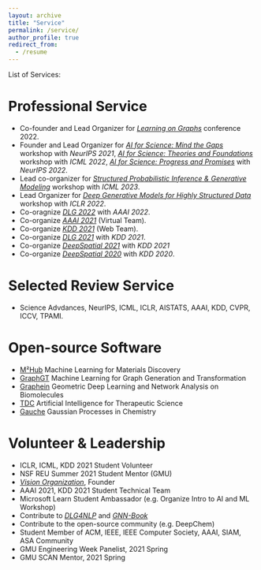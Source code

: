 ```yaml
---
layout: archive
title: "Service"
permalink: /service/
author_profile: true
redirect_from:
  - /resume
---
```


List of Services:

Professional Service
======
* Co-founder and Lead Organizer for [*Learning on Graphs*](https://logconference.github.io/) conference 2022.
* Founder and Lead Organizer for [*AI for Science: Mind the Gaps*](http://www.ai4science.net/neurips21/) workshop with *NeurIPS 2021*, [*AI for Science: Theories and Foundations*](http://www.ai4science.net/icml22/) workshop with *ICML 2022*, [*AI for Science: Progress and Promises*](https://ai4sciencecommunity.github.io/) with *NeurIPS 2022*.
* Lead co-organizer for [*Structured Probabilistic Inference & Generative Modeling*](https://spigmworkshop.github.io/) workshop with *ICML 2023*.
* Lead Organizer for [*Deep Generative Models for Highly Structured Data*](https://deep-gen-struct.github.io/) workshop with *ICLR 2022*.
* Co-oragnize [*DLG 2022*](https://deep-learning-graphs.bitbucket.io/dlg-aaai22/index.html) with *AAAI 2022*.
* Co-organize [*AAAI 2021*](https://aaai.org/Conferences/AAAI-21/) (Virtual Team).
* Co-organize [*KDD 2021*](https://kdd.org/kdd2021/) (Web Team).
* Co-organize [*DLG 2021*](https://deep-learning-graphs.bitbucket.io/dlg-kdd21/index.html) with *KDD 2021*.
* Co-organize [*DeepSpatial 2021*](http://cs.emory.edu/~lzhao41/venues/DeepSpatial2021/) with *KDD 2021*
* Co-organize [*DeepSpatial 2020*](http://mason.gmu.edu/~lzhao9/venues/DeepSpatial2020/) with *KDD 2020*.

Selected Review Service
======
* Science Advdances, NeurIPS, ICML, ICLR, AISTATS, AAAI, KDD, CVPR, ICCV, TPAMI. 

Open-source Software
======
* [M²Hub](https://github.com/yuanqidu/M2Hub) Machine Learning for Materials Discovery
* [GraphGT](https://graphgt.github.io/) Machine Learning for Graph Generation and Transformation
* [Graphein](https://github.com/a-r-j/graphein) Geometric Deep Learning and Network Analysis on Biomolecules
* [TDC](https://tdcommons.ai/) Artificial Intelligence for Therapeutic Science
* [Gauche](https://github.com/leojklarner/gauche) Gaussian Processes in Chemistry

Volunteer & Leadership
======
* ICLR, ICML, KDD 2021 Student Volunteer
* NSF REU Summer 2021 Student Mentor (GMU)
* [*Vision Organization*](https://vision-npo.github.io/), Founder
* AAAI 2021, KDD 2021 Student Technical Team
* Microsoft Learn Student Ambassador (e.g. Organize Intro to AI and ML Workshop)
* Contribute to [*DLG4NLP*](https://dlg4nlp.github.io/) and [*GNN-Book*](https://graph-neural-networks.github.io/)
* Contribute to the open-source community (e.g. DeepChem) 
* Student Member of ACM, IEEE, IEEE Computer Society, AAAI, SIAM, ASA Community
* GMU Engineering Week Panelist, 2021 Spring
* GMU SCAN Mentor, 2021 Spring
<!-- * CVPR (2023), ICLR (2023), AAAI (2023), WACV (2022), NeurIPS (2022), ICML (2022), KDD (2022), ICLR (2022), AISTATS (2022), TCBB (2022), ICLR-GTRL (2022), CVPR-AICC (2022), BioKDD (2022), TPAMI (2021), TNNLS (2021), KDD (2021), TKDD (2021), ICDM (2021), CIKM (2021), BMVC (2021), BioKDD (2021), KDD-DLG (2021), KDD-IRS (2021), NeurIPS-AI4Sci (2021, 2022) -->



